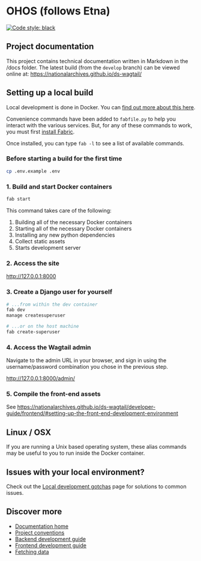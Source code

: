 # OHOS (follows Etna)

[![Code style: black](https://img.shields.io/badge/code%20style-black-000000.svg)](https://github.com/psf/black)

## Project documentation

This project contains technical documentation written in Markdown in the /docs folder. The latest build (from the `develop` branch) can be viewed online at:
https://nationalarchives.github.io/ds-wagtail/


## Setting up a local build

Local development is done in Docker. You can [find out more about this here](https://nationalarchives.github.io/ds-wagtail/developer-guide/project-conventions/).

Convenience commands have been added to `fabfile.py` to help you interact with the various services. But, for any of these commands to work, you must first [install Fabric](https://www.fabfile.org/installing.html).

Once installed, you can type `fab -l` to see a list of available commands.

### Before starting a build for the first time

```sh
cp .env.example .env
```

### 1. Build and start Docker containers

```sh
fab start
```

This command takes care of the following:

1. Building all of the necessary Docker containers
2. Starting all of the necessary Docker containers
3. Installing any new python dependencies
4. Collect static assets
5. Starts development server

### 2. Access the site

<http://127.0.0.1:8000>

### 3. Create a Django user for yourself

```sh
# ...from within the dev container
fab dev
manage createsuperuser

# ...or on the host machine
fab create-superuser
```

### 4. Access the Wagtail admin

Navigate to the admin URL in your browser, and sign in using the username/password combination you chose in the previous step.

<http://127.0.0.1:8000/admin/>

### 5. Compile the front-end assets
See https://nationalarchives.github.io/ds-wagtail/developer-guide/frontend/#setting-up-the-front-end-development-environment

## Linux / OSX
If you are running a Unix based operating system, these alias commands may be useful to you to run inside the Docker container.


## Issues with your local environment?

Check out the [Local development gotchas](https://nationalarchives.github.io/ds-wagtail/developer-guide/local-development-gotchas/) page for solutions to common issues.

## Discover more

- [Documentation home](https://nationalarchives.github.io/ds-wagtail/)
- [Project conventions](https://nationalarchives.github.io/ds-wagtail/developer-guide/project-conventions/)
- [Backend development guide](https://nationalarchives.github.io/ds-wagtail/developer-guide/backend/)
- [Frontend development guide](https://nationalarchives.github.io/ds-wagtail/developer-guide/frontend/)
- [Fetching data](https://nationalarchives.github.io/ds-wagtail/developer-guide/fetching-data/)
